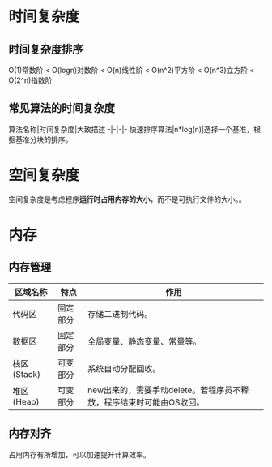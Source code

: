 # 时间复杂度
## 时间复杂度排序
O(1)常数阶 < O(logn)对数阶 < O(n)线性阶 < O(n^2)平方阶 < O(n^3)立方阶 < O(2^n)指数阶

## 常见算法的时间复杂度
算法名称|时间复杂度|大致描述
-|-|-|-
快速排序算法|n*log(n)|选择一个基准，根据基准分块的排序。

# 空间复杂度
空间复杂度是考虑程序**运行时占用内存的大小**，而不是可执行文件的大小。。

# 内存
## 内存管理
区域名称|特点|作用
-|-|-
代码区|固定部分|存储二进制代码。
数据区|固定部分|全局变量、静态变量、常量等。
栈区(Stack) |可变部分|系统自动分配回收。
堆区(Heap)|可变部分|new出来的，需要手动delete。若程序员不释放，程序结束时可能由OS收回。


## 内存对齐
占用内存有所增加，可以加速提升计算效率。

